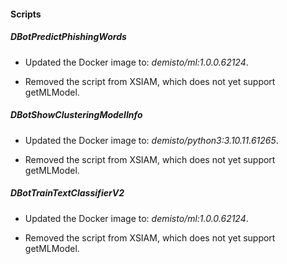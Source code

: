 
#### Scripts

##### DBotPredictPhishingWords
- Updated the Docker image to: *demisto/ml:1.0.0.62124*.

- Removed the script from XSIAM, which does not yet support getMLModel.
##### DBotShowClusteringModelInfo
- Updated the Docker image to: *demisto/python3:3.10.11.61265*.

- Removed the script from XSIAM, which does not yet support getMLModel.
##### DBotTrainTextClassifierV2
- Updated the Docker image to: *demisto/ml:1.0.0.62124*.

- Removed the script from XSIAM, which does not yet support getMLModel.

